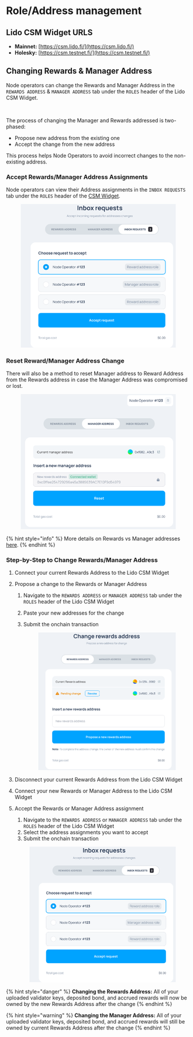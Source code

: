# Role/Address management

## Lido CSM Widget URLS

* **Mainnet:** [https://csm.lido.fi/](https://csm.lido.fi/)
* **Holesky:** [https://csm.testnet.fi/](https://csm.testnet.fi/)

## Changing Rewards & Manager Address

Node operators can change the Rewards and Manager Address in the `REWARDS ADDRESS` & `MANAGER ADDRESS` tab under the `ROLES` header of the Lido CSM Widget.

<figure><img src="../../.gitbook/assets/image (3) (1) (1) (1) (1) (1).png" alt=""><figcaption></figcaption></figure>

The process of changing the Manager and Rewards addressed is two-phased:

* Propose new address from the existing one
* Accept the change from the new address

This process helps Node Operators to avoid incorrect changes to the non-existing address.

### Accept Rewards/Manager Address Assignments

Node operators can view their Address assignments in the `INBOX REQUESTS` tab under the `ROLES` header of the [CSM Widget](https://csm.testnet.fi/).

<figure><img src="../../.gitbook/assets/image (1) (1) (1) (1) (1) (1) (1) (1) (1) (1) (1) (1) (1) (1) (1) (1).png" alt=""><figcaption></figcaption></figure>

### Reset Reward/Manager Address Change

There will also be a method to reset Manager address to Reward Address from the Rewards address in case the Manager Address was compromised or lost.

<figure><img src="../../.gitbook/assets/image (2) (1) (1) (1) (1) (1) (1) (1) (1) (1).png" alt=""><figcaption></figcaption></figure>

{% hint style="info" %}
More details on Rewards vs Manager addresses [here](https://operatorportal.lido.fi/modules/community-staking-module#block-268ecefc0b37498badc1bf0baab04e0b).
{% endhint %}

### Step-by-Step to Change Rewards/Manager Address

1. Connect your current Rewards Address to the Lido CSM Widget
2. Propose a change to the Rewards or Manager Address&#x20;
   1. Navigate to the `REWARDS ADDRESS` or `MANAGER ADDRESS` tab under the `ROLES` header of the Lido CSM Widget
   2. Paste your new addresses for the change
   3.  Submit the onchain transaction

       <figure><img src="../../.gitbook/assets/image (1) (1) (1) (1).png" alt="" width="563"><figcaption></figcaption></figure>
3. &#x20;Disconnect your current Rewards Address from the Lido CSM Widget
4. Connect your new Rewards or Manager Address to the Lido CSM Widget
5.  &#x20;Accept the Rewards or Manager Address assignment

    1. Navigate to the `REWARDS ADDRESS` or `MANAGER ADDRESS` tab under the `ROLES` header of the Lido CSM Widget
    2. Select the address assignments you want to accept&#x20;
    3. Submit the onchain transaction

    <figure><img src="../../.gitbook/assets/image (2) (1).png" alt="" width="563"><figcaption></figcaption></figure>

{% hint style="danger" %}
**Changing the Rewards Address:** All of your uploaded validator keys, deposited bond, and accrued rewards will now be owned by the new Rewards Address after the change
{% endhint %}

{% hint style="warning" %}
**Changing the Manager Address:** All of your uploaded validator keys, deposited bond, and accrued rewards will still be owned by current Rewards Address after the change
{% endhint %}

